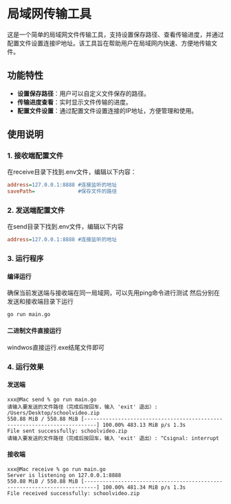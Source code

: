 # 局域网传输工具

这是一个简单的局域网文件传输工具，支持设置保存路径、查看传输进度，并通过配置文件设置连接IP地址。该工具旨在帮助用户在局域网内快速、方便地传输文件。

## 功能特性

- **设置保存路径**：用户可以自定义文件保存的路径。
- **传输进度查看**：实时显示文件传输的进度。
- **配置文件设置**：通过配置文件设置连接的IP地址，方便管理和使用。

## 使用说明

### 1. 接收端配置文件

在receive目录下找到.env文件，编辑以下内容：

```ini
address=127.0.0.1:8888 #连接监听的地址
savePath=              #保存文件的路径 
```
### 2. 发送端配置文件
在send目录下找到.env文件，编辑以下内容
```ini
address=127.0.0.1:8888 #连接监听的地址
```

### 3. 运行程序
#### 编译运行
确保当前发送端与接收端在同一局域网，可以先用ping命令进行测试
然后分别在发送和接收端目录下运行
```
go run main.go
```
#### 二进制文件直接运行
windwos直接运行.exe结尾文件即可


### 4. 运行效果
#### 发送端
```
xxx@Mac send % go run main.go
请输入要发送的文件路径（完成后按回车，输入 'exit' 退出）: /Users/Desktop/schoolvideo.zip
550.88 MiB / 550.88 MiB [--------------------------------------------------------------------------] 100.00% 483.13 MiB p/s 1.3s
File sent successfully: schoolvideo.zip
请输入要发送的文件路径（完成后按回车，输入 'exit' 退出）: ^Csignal: interrupt
```

#### 接收端
```
xxx@Mac receive % go run main.go
Server is listening on 127.0.0.1:8888
550.88 MiB / 550.88 MiB [--------------------------------------------------------------------------] 100.00% 481.34 MiB p/s 1.3s
File received successfully: schoolvideo.zip
```
